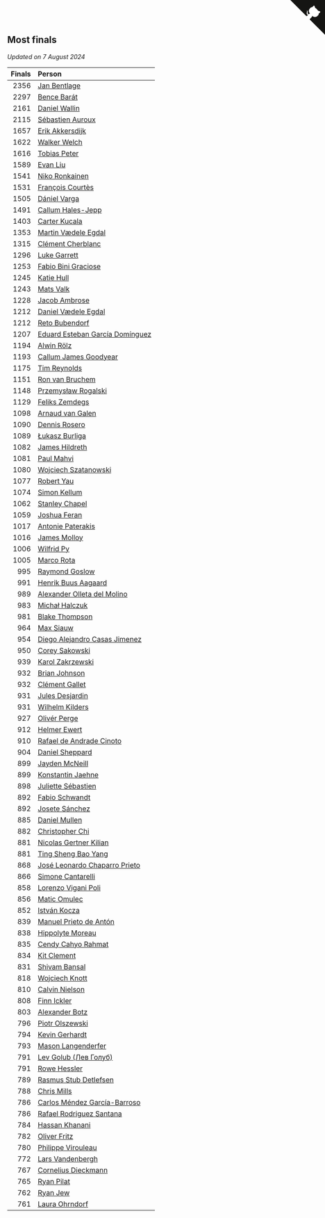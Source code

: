 ## Most finals

*Updated on  7 August 2024*

| Finals | Person |
| ---: | :--- |
| 2356 | [Jan Bentlage](https://www.worldcubeassociation.org/persons/2010BENT01) |
| 2297 | [Bence Barát](https://www.worldcubeassociation.org/persons/2008BARA01) |
| 2161 | [Daniel Wallin](https://www.worldcubeassociation.org/persons/2013WALL03) |
| 2115 | [Sébastien Auroux](https://www.worldcubeassociation.org/persons/2008AURO01) |
| 1657 | [Erik Akkersdijk](https://www.worldcubeassociation.org/persons/2005AKKE01) |
| 1622 | [Walker Welch](https://www.worldcubeassociation.org/persons/2011WELC01) |
| 1616 | [Tobias Peter](https://www.worldcubeassociation.org/persons/2014PETE03) |
| 1589 | [Evan Liu](https://www.worldcubeassociation.org/persons/2009LIUE01) |
| 1541 | [Niko Ronkainen](https://www.worldcubeassociation.org/persons/2010RONK01) |
| 1531 | [François Courtès](https://www.worldcubeassociation.org/persons/2008COUR01) |
| 1505 | [Dániel Varga](https://www.worldcubeassociation.org/persons/2008VARG01) |
| 1491 | [Callum Hales-Jepp](https://www.worldcubeassociation.org/persons/2012HALE01) |
| 1403 | [Carter Kucala](https://www.worldcubeassociation.org/persons/2015KUCA01) |
| 1353 | [Martin Vædele Egdal](https://www.worldcubeassociation.org/persons/2013EGDA02) |
| 1315 | [Clément Cherblanc](https://www.worldcubeassociation.org/persons/2014CHER05) |
| 1296 | [Luke Garrett](https://www.worldcubeassociation.org/persons/2017GARR05) |
| 1253 | [Fabio Bini Graciose](https://www.worldcubeassociation.org/persons/2010GRAC02) |
| 1245 | [Katie Hull](https://www.worldcubeassociation.org/persons/2010HULL01) |
| 1243 | [Mats Valk](https://www.worldcubeassociation.org/persons/2007VALK01) |
| 1228 | [Jacob Ambrose](https://www.worldcubeassociation.org/persons/2010AMBR01) |
| 1212 | [Daniel Vædele Egdal](https://www.worldcubeassociation.org/persons/2013EGDA01) |
| 1212 | [Reto Bubendorf](https://www.worldcubeassociation.org/persons/2012BUBE01) |
| 1207 | [Eduard Esteban García Domínguez](https://www.worldcubeassociation.org/persons/2011EDUA01) |
| 1194 | [Alwin Rölz](https://www.worldcubeassociation.org/persons/2016ROLZ01) |
| 1193 | [Callum James Goodyear](https://www.worldcubeassociation.org/persons/2012GOOD02) |
| 1175 | [Tim Reynolds](https://www.worldcubeassociation.org/persons/2005REYN01) |
| 1151 | [Ron van Bruchem](https://www.worldcubeassociation.org/persons/2003BRUC01) |
| 1148 | [Przemysław Rogalski](https://www.worldcubeassociation.org/persons/2013ROGA02) |
| 1129 | [Feliks Zemdegs](https://www.worldcubeassociation.org/persons/2009ZEMD01) |
| 1098 | [Arnaud van Galen](https://www.worldcubeassociation.org/persons/2006GALE01) |
| 1090 | [Dennis Rosero](https://www.worldcubeassociation.org/persons/2010ROSE03) |
| 1089 | [Łukasz Burliga](https://www.worldcubeassociation.org/persons/2013BURL01) |
| 1082 | [James Hildreth](https://www.worldcubeassociation.org/persons/2009HILD01) |
| 1081 | [Paul Mahvi](https://www.worldcubeassociation.org/persons/2012MAHV01) |
| 1080 | [Wojciech Szatanowski](https://www.worldcubeassociation.org/persons/2011SZAT01) |
| 1077 | [Robert Yau](https://www.worldcubeassociation.org/persons/2009YAUR01) |
| 1074 | [Simon Kellum](https://www.worldcubeassociation.org/persons/2016KELL12) |
| 1062 | [Stanley Chapel](https://www.worldcubeassociation.org/persons/2016CHAP04) |
| 1059 | [Joshua Feran](https://www.worldcubeassociation.org/persons/2011FERA01) |
| 1017 | [Antonie Paterakis](https://www.worldcubeassociation.org/persons/2012PATE01) |
| 1016 | [James Molloy](https://www.worldcubeassociation.org/persons/2011MOLL01) |
| 1006 | [Wilfrid Py](https://www.worldcubeassociation.org/persons/2016PYWI01) |
| 1005 | [Marco Rota](https://www.worldcubeassociation.org/persons/2009ROTA01) |
| 995 | [Raymond Goslow](https://www.worldcubeassociation.org/persons/2014GOSL01) |
| 991 | [Henrik Buus Aagaard](https://www.worldcubeassociation.org/persons/2006BUUS01) |
| 989 | [Alexander Olleta del Molino](https://www.worldcubeassociation.org/persons/2008OLLE01) |
| 983 | [Michał Halczuk](https://www.worldcubeassociation.org/persons/2006HALC01) |
| 981 | [Blake Thompson](https://www.worldcubeassociation.org/persons/2010THOM03) |
| 964 | [Max Siauw](https://www.worldcubeassociation.org/persons/2017SIAU02) |
| 954 | [Diego Alejandro Casas Jimenez](https://www.worldcubeassociation.org/persons/2014JIME05) |
| 950 | [Corey Sakowski](https://www.worldcubeassociation.org/persons/2011SAKO01) |
| 939 | [Karol Zakrzewski](https://www.worldcubeassociation.org/persons/2014ZAKR01) |
| 932 | [Brian Johnson](https://www.worldcubeassociation.org/persons/2013JOHN10) |
| 932 | [Clément Gallet](https://www.worldcubeassociation.org/persons/2004GALL02) |
| 931 | [Jules Desjardin](https://www.worldcubeassociation.org/persons/2010DESJ01) |
| 931 | [Wilhelm Kilders](https://www.worldcubeassociation.org/persons/2010KILD02) |
| 927 | [Olivér Perge](https://www.worldcubeassociation.org/persons/2007PERG01) |
| 912 | [Helmer Ewert](https://www.worldcubeassociation.org/persons/2015EWER01) |
| 910 | [Rafael de Andrade Cinoto](https://www.worldcubeassociation.org/persons/2007CINO01) |
| 904 | [Daniel Sheppard](https://www.worldcubeassociation.org/persons/2009SHEP01) |
| 899 | [Jayden McNeill](https://www.worldcubeassociation.org/persons/2012MCNE01) |
| 899 | [Konstantin Jaehne](https://www.worldcubeassociation.org/persons/2015JAEH01) |
| 898 | [Juliette Sébastien](https://www.worldcubeassociation.org/persons/2014SEBA01) |
| 892 | [Fabio Schwandt](https://www.worldcubeassociation.org/persons/2014SCHW02) |
| 892 | [Josete Sánchez](https://www.worldcubeassociation.org/persons/2015SANC18) |
| 885 | [Daniel Mullen](https://www.worldcubeassociation.org/persons/2016MULL04) |
| 882 | [Christopher Chi](https://www.worldcubeassociation.org/persons/2014CHIC01) |
| 881 | [Nicolas Gertner Kilian](https://www.worldcubeassociation.org/persons/2013GERT01) |
| 881 | [Ting Sheng Bao Yang](https://www.worldcubeassociation.org/persons/2008BAOY01) |
| 868 | [José Leonardo Chaparro Prieto](https://www.worldcubeassociation.org/persons/2011CHAP01) |
| 866 | [Simone Cantarelli](https://www.worldcubeassociation.org/persons/2012CANT02) |
| 858 | [Lorenzo Vigani Poli](https://www.worldcubeassociation.org/persons/2007POLI01) |
| 856 | [Matic Omulec](https://www.worldcubeassociation.org/persons/2010OMUL02) |
| 852 | [István Kocza](https://www.worldcubeassociation.org/persons/2005KOCZ01) |
| 839 | [Manuel Prieto de Antón](https://www.worldcubeassociation.org/persons/2015ANTO04) |
| 838 | [Hippolyte Moreau](https://www.worldcubeassociation.org/persons/2008MORE02) |
| 835 | [Cendy Cahyo Rahmat](https://www.worldcubeassociation.org/persons/2010RAHM02) |
| 834 | [Kit Clement](https://www.worldcubeassociation.org/persons/2008CLEM01) |
| 831 | [Shivam Bansal](https://www.worldcubeassociation.org/persons/2011BANS02) |
| 818 | [Wojciech Knott](https://www.worldcubeassociation.org/persons/2011KNOT01) |
| 810 | [Calvin Nielson](https://www.worldcubeassociation.org/persons/2014NIEL03) |
| 808 | [Finn Ickler](https://www.worldcubeassociation.org/persons/2012ICKL01) |
| 803 | [Alexander Botz](https://www.worldcubeassociation.org/persons/2013BOTZ01) |
| 796 | [Piotr Olszewski](https://www.worldcubeassociation.org/persons/2013OLSZ02) |
| 794 | [Kevin Gerhardt](https://www.worldcubeassociation.org/persons/2013GERH01) |
| 793 | [Mason Langenderfer](https://www.worldcubeassociation.org/persons/2013LANG03) |
| 791 | [Lev Golub (Лев Голуб)](https://www.worldcubeassociation.org/persons/2014HOLU01) |
| 791 | [Rowe Hessler](https://www.worldcubeassociation.org/persons/2007HESS01) |
| 789 | [Rasmus Stub Detlefsen](https://www.worldcubeassociation.org/persons/2014DETL01) |
| 788 | [Chris Mills](https://www.worldcubeassociation.org/persons/2014MILL04) |
| 786 | [Carlos Méndez García-Barroso](https://www.worldcubeassociation.org/persons/2010GARC02) |
| 786 | [Rafael Rodriguez Santana](https://www.worldcubeassociation.org/persons/2012SANT12) |
| 784 | [Hassan Khanani](https://www.worldcubeassociation.org/persons/2018KHAN26) |
| 782 | [Oliver Fritz](https://www.worldcubeassociation.org/persons/2014FRIT02) |
| 780 | [Philippe Virouleau](https://www.worldcubeassociation.org/persons/2008VIRO01) |
| 772 | [Lars Vandenbergh](https://www.worldcubeassociation.org/persons/2003VAND01) |
| 767 | [Cornelius Dieckmann](https://www.worldcubeassociation.org/persons/2009DIEC01) |
| 765 | [Ryan Pilat](https://www.worldcubeassociation.org/persons/2016PILA03) |
| 762 | [Ryan Jew](https://www.worldcubeassociation.org/persons/2008JEWR01) |
| 761 | [Laura Ohrndorf](https://www.worldcubeassociation.org/persons/2009OHRN01) |


<a href="https://github.com/jonatanklosko/wca_statistics" class="github-corner" aria-label="View source on Github"><svg width="80" height="80" viewBox="0 0 250 250" style="fill:#151513; color:#fff; position: absolute; top: 0; border: 0; right: 0;" aria-hidden="true"><path d="M0,0 L115,115 L130,115 L142,142 L250,250 L250,0 Z"></path><path d="M128.3,109.0 C113.8,99.7 119.0,89.6 119.0,89.6 C122.0,82.7 120.5,78.6 120.5,78.6 C119.2,72.0 123.4,76.3 123.4,76.3 C127.3,80.9 125.5,87.3 125.5,87.3 C122.9,97.6 130.6,101.9 134.4,103.2" fill="currentColor" style="transform-origin: 130px 106px;" class="octo-arm"></path><path d="M115.0,115.0 C114.9,115.1 118.7,116.5 119.8,115.4 L133.7,101.6 C136.9,99.2 139.9,98.4 142.2,98.6 C133.8,88.0 127.5,74.4 143.8,58.0 C148.5,53.4 154.0,51.2 159.7,51.0 C160.3,49.4 163.2,43.6 171.4,40.1 C171.4,40.1 176.1,42.5 178.8,56.2 C183.1,58.6 187.2,61.8 190.9,65.4 C194.5,69.0 197.7,73.2 200.1,77.6 C213.8,80.2 216.3,84.9 216.3,84.9 C212.7,93.1 206.9,96.0 205.4,96.6 C205.1,102.4 203.0,107.8 198.3,112.5 C181.9,128.9 168.3,122.5 157.7,114.1 C157.9,116.9 156.7,120.9 152.7,124.9 L141.0,136.5 C139.8,137.7 141.6,141.9 141.8,141.8 Z" fill="currentColor" class="octo-body"></path></svg></a><style>.github-corner:hover .octo-arm{animation:octocat-wave 560ms ease-in-out}@keyframes octocat-wave{0%,100%{transform:rotate(0)}20%,60%{transform:rotate(-25deg)}40%,80%{transform:rotate(10deg)}}@media (max-width:500px){.github-corner:hover .octo-arm{animation:none}.github-corner .octo-arm{animation:octocat-wave 560ms ease-in-out}}</style>
